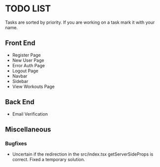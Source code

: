 # TODO LIST

Tasks are sorted by priority. If you are working on a task mark it with your name.

## Front End

- Register Page
- New User Page
- Error Auth Page
- Logout Page
- Navbar
- Sidebar
- View Workouts Page

## Back End

- Email Verification

## Miscellaneous

### Bugfixes

- Uncertain if the redirection in the src/index.tsx getServerSideProps is correct. Fixed a temporary solution.
